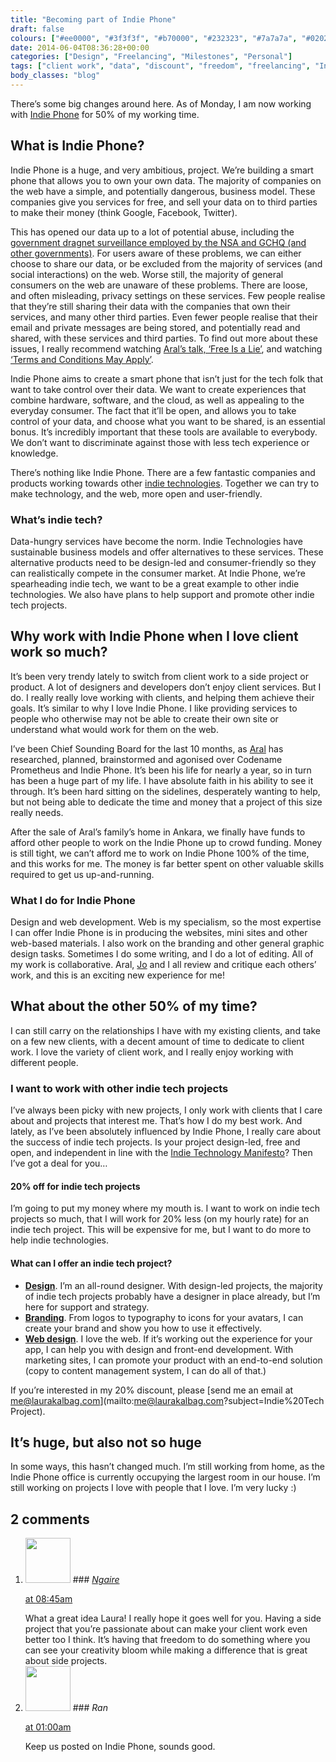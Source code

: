 ```yaml
---
title: "Becoming part of Indie Phone"
draft: false
colours: ["#ee0000", "#3f3f3f", "#b70000", "#232323", "#7a7a7a", "#020202", "#8e8e8e"]
date: 2014-06-04T08:36:28+00:00
categories: ["Design", "Freelancing", "Milestones", "Personal"]
tags: ["client work", "data", "discount", "freedom", "freelancing", "Indie Phone", "indie tech", "privacy"]
body_classes: "blog"
---
```


There’s some big changes around here. As of Monday, I am now working with [Indie Phone](http://indiephone.eu) for 50% of my working time.

## What is Indie Phone?

Indie Phone is a huge, and very ambitious, project. We’re building a smart phone that allows you to own your own data. The majority of companies on the web have a simple, and potentially dangerous, business model. These companies give you services for free, and sell your data on to third parties to make their money (think Google, Facebook, Twitter).

This has opened our data up to a lot of potential abuse, including the [government dragnet surveillance employed by the NSA and GCHQ (and other governments)](http://www.democracynow.org/2013/10/14/edward_snowden_speaks_out_against_nsa). For users aware of these problems, we can either choose to share our data, or be excluded from the majority of services (and social interactions) on the web. Worse still, the majority of general consumers on the web are unaware of these problems. There are loose, and often misleading, privacy settings on these services. Few people realise that they’re still sharing their data with the companies that own their services, and many other third parties. Even fewer people realise that their email and private messages are being stored, and potentially read and shared, with these services and third parties. To find out more about these issues, I really recommend watching [Aral’s talk, ‘Free Is a Lie’](http://www.thersa.org/events/audio-and-past-events/2014/Free-is-a-Lie), and watching [‘Terms and Conditions May Apply’](http://tacma.net/).

Indie Phone aims to create a smart phone that isn’t just for the tech folk that want to take control over their data. We want to create experiences that combine hardware, software, and the cloud, as well as appealing to the everyday consumer. The fact that it’ll be open, and allows you to take control of your data, and choose what you want to be shared, is an essential bonus. It’s incredibly important that these tools are available to everybody. We don’t want to discriminate against those with less tech experience or knowledge.

There’s nothing like Indie Phone. There are a few fantastic companies and products working towards other [indie technologies](https://indietech.org/manifesto/). Together we can try to make technology, and the web, more open and user-friendly.

### What’s indie tech?

Data-hungry services have become the norm. Indie Technologies have sustainable business models and offer alternatives to these services. These alternative products need to be design-led and consumer-friendly so they can realistically compete in the consumer market. At Indie Phone, we’re spearheading indie tech, we want to be a great example to other indie technologies. We also have plans to help support and promote other indie tech projects.

## Why work with Indie Phone when I love client work so much?

It’s been very trendy lately to switch from client work to a side project or product. A lot of designers and developers don’t enjoy client services. But I do. I really really love working with clients, and helping them achieve their goals. It’s similar to why I love Indie Phone. I like providing services to people who otherwise may not be able to create their own site or understand what would work for them on the web.

I’ve been Chief Sounding Board for the last 10 months, as [Aral](http://aralbalkan.com) has researched, planned, brainstormed and agonised over Codename Prometheus and Indie Phone. It’s been his life for nearly a year, so in turn has been a huge part of my life. I have absolute faith in his ability to see it through. It’s been hard sitting on the sidelines, desperately wanting to help, but not being able to dedicate the time and money that a project of this size really needs.

After the sale of Aral’s family’s home in Ankara, we finally have funds to afford other people to work on the Indie Phone up to crowd funding. Money is still tight, we can’t afford me to work on Indie Phone 100% of the time, and this works for me. The money is far better spent on other valuable skills required to get us up-and-running.

### What I do for Indie Phone

Design and web development. Web is my specialism, so the most expertise I can offer Indie Phone is in producing the websites, mini sites and other web-based materials. I also work on the branding and other general graphic design tasks. Sometimes I do some writing, and I do a lot of editing. All of my work is collaborative. Aral, [Jo](http://www.jo-porter.com/) and I all review and critique each others’ work, and this is an exciting new experience for me!

## What about the other 50% of my time?

I can still carry on the relationships I have with my existing clients, and take on a few new clients, with a decent amount of time to dedicate to client work. I love the variety of client work, and I really enjoy working with different people.

### I want to work with other indie tech projects

I’ve always been picky with new projects, I only work with clients that I care about and projects that interest me. That’s how I do my best work. And lately, as I’ve been absolutely influenced by Indie Phone, I really care about the success of indie tech projects. Is your project design-led, free and open, and independent in line with the [Indie Technology Manifesto](https://indietech.org/manifesto/)? Then I’ve got a deal for you…

#### 20% off for indie tech projects

I’m going to put my money where my mouth is. I want to work on indie tech projects so much, that I will work for 20% less (on my hourly rate) for an indie tech project. This will be expensive for me, but I want to do more to help indie technologies.

#### What can I offer an indie tech project?

* [**Design**](/web-app-and-mobile-design/ "Web, App and Mobile Design"). I’m an all-round designer. With design-led projects, the majority of indie tech projects probably have a designer in place already, but I’m here for support and strategy.
* [**Branding**](/graphic-design/ "Graphic Design"). From logos to typography to icons for your avatars, I can create your brand and show you how to use it effectively.
* [**Web design**](/web-app-and-mobile-design/ "Web, App and Mobile Design"). I love the web. If it’s working out the experience for your app, I can help you with design and front-end development. With marketing sites, I can promote your product with an end-to-end solution (copy to content management system, I can do all of that.)

If you’re interested in my 20% discount, please [send me an email at me@laurakalbag.com](mailto:me@laurakalbag.com?subject=Indie%20Tech Project).

## It’s huge, but also not so huge

In some ways, this hasn’t changed much. I’m still working from home, as the Indie Phone office is currently occupying the largest room in our house. I’m still working on projects I love with people that I love. I’m very lucky :)

## 2 comments

<ol class="commentlist">
	<li class="comment even thread-even depth-1" id="li-comment-29759">
			<div class="comment-author vcard">
			<img alt='' src='https://secure.gravatar.com/avatar/9d852ad65e88b3836261a29d427849b2?s=72&amp;d=mm&amp;r=g' srcset='https://secure.gravatar.com/avatar/9d852ad65e88b3836261a29d427849b2?s=144&amp;d=mm&amp;r=g 2x' class='avatar avatar-72 photo' height='72' width='72' />
### <cite class="fn"><a href='http://designack.com' rel='external nofollow' class='url'>Ngaire</a></cite>
		</div>
		<aside class="comment-meta commentmetadata"><p><a href="#comment-29759"><time datetime="2014-06-04T08:45:09+00:00" pubdate class="published">
		 at <span class="hours">08:45am</span></time></a></p>
	</aside>
	<div class="comment-entry">
		What a great idea Laura! I really hope it goes well for you. Having a side project that you’re passionate about can make your client work even better too I think. It’s having that freedom to do something where you can see your creativity bloom while making a difference that is great about side projects.
	</div>
</li>
	<li class="comment odd alt thread-odd thread-alt depth-1" id="li-comment-32622">
			<div class="comment-author vcard">
			<img alt='' src='https://secure.gravatar.com/avatar/a8fbf4c8ab7c5db6d39bfbff46042b67?s=72&amp;d=mm&amp;r=g' srcset='https://secure.gravatar.com/avatar/a8fbf4c8ab7c5db6d39bfbff46042b67?s=144&amp;d=mm&amp;r=g 2x' class='avatar avatar-72 photo' height='72' width='72' />
### <cite class="fn">Ran</cite>
		</div>
		<aside class="comment-meta commentmetadata"><p><a href="#comment-32622"><time datetime="2014-06-16T01:00:58+00:00" pubdate class="published">
		 at <span class="hours">01:00am</span></time></a></p>
	</aside>
	<div class="comment-entry">
		Keep us posted on Indie Phone, sounds good.
	</div>
</li>
</ol>
